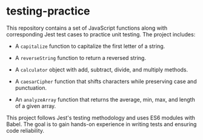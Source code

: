 # testing-practice
This repository contains a set of JavaScript functions along with corresponding Jest test cases to practice unit testing. The project includes:

- A `capitalize` function to capitalize the first letter of a string.

- A `reverseString` function to return a reversed string.

- A `calculator` object with add, subtract, divide, and multiply methods.

- A `caesarCipher` function that shifts characters while preserving case and punctuation.

- An `analyzeArray` function that returns the average, min, max, and length of a given array.

This project follows Jest's testing methodology and uses ES6 modules with Babel. The goal is to gain hands-on experience in writing tests and ensuring code reliability.
